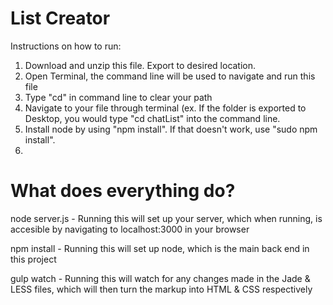 List Creator
=========

Instructions on how to run:

1. Download and unzip this file. Export to desired location.
2. Open Terminal, the command line will be used to navigate and run this file
3. Type "cd" in command line to clear your path
4. Navigate to your file through terminal (ex. If the folder is exported to Desktop, you would type "cd chatList" into the command line.
5. Install node by using "npm install". If that doesn't work, use "sudo npm install".
6. 



What does everything do?
=========

node server.js - Running this will set up your server, which when running, is accesible by navigating to localhost:3000 in your browser

npm install - Running this will set up node, which is the main back end in this project

gulp watch - Running this will watch for any changes made in the Jade & LESS files, which will then turn the markup into HTML & CSS respectively
